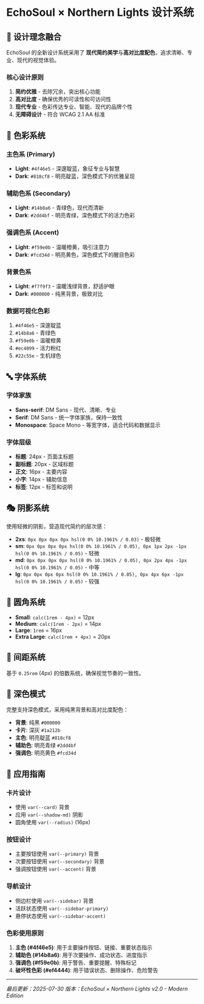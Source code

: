 # EchoSoul × Northern Lights 设计系统

## 🎨 设计理念融合

EchoSoul 的全新设计系统采用了 **现代简约美学**与**高对比度配色**，追求清晰、专业、现代的视觉体验。

### 核心设计原则

1. **简约优雅** - 去除冗余，突出核心功能
2. **高对比度** - 确保优秀的可读性和可访问性
3. **现代专业** - 色彩传达专业、智能、现代的品牌个性
4. **无障碍设计** - 符合 WCAG 2.1 AA 标准

## 🌈 色彩系统

### 主色系 (Primary)

- **Light**: `#4f46e5` - 深邃靛蓝，象征专业与智慧
- **Dark**: `#818cf8` - 明亮靛蓝，深色模式下的优雅呈现

### 辅助色系 (Secondary)

- **Light**: `#14b8a6` - 青绿色，现代而清新
- **Dark**: `#2dd4bf` - 明亮青绿，深色模式下的活力色彩

### 强调色系 (Accent)

- **Light**: `#f59e0b` - 温暖橙黄，吸引注意力
- **Dark**: `#fcd34d` - 明亮黄色，深色模式下的醒目色彩

### 背景色系

- **Light**: `#f7f9f3` - 温暖浅绿背景，舒适护眼
- **Dark**: `#000000` - 纯黑背景，极致对比

### 数据可视化色彩

1. `#4f46e5` - 深邃靛蓝
2. `#14b8a6` - 青绿色
3. `#f59e0b` - 温暖橙黄
4. `#ec4899` - 活力粉红
5. `#22c55e` - 生机绿色

## 🔤 字体系统

### 字体家族

- **Sans-serif**: DM Sans - 现代、清晰、专业
- **Serif**: DM Sans - 统一字体家族，保持一致性
- **Monospace**: Space Mono - 等宽字体，适合代码和数据显示

### 字体层级

- **标题**: 24px - 页面主标题
- **副标题**: 20px - 区域标题
- **正文**: 16px - 主要内容
- **小字**: 14px - 辅助信息
- **标签**: 12px - 标签和说明

## 🎭 阴影系统

使用轻微的阴影，营造现代简约的层次感：

- **2xs**: `0px 0px 0px 0px hsl(0 0% 10.1961% / 0.03)` - 极轻微
- **sm**: `0px 0px 0px 0px hsl(0 0% 10.1961% / 0.05), 0px 1px 2px -1px hsl(0 0% 10.1961% / 0.05)` - 轻微
- **md**: `0px 0px 0px 0px hsl(0 0% 10.1961% / 0.05), 0px 2px 4px -1px hsl(0 0% 10.1961% / 0.05)` - 中等
- **lg**: `0px 0px 0px 0px hsl(0 0% 10.1961% / 0.05), 0px 4px 6px -1px hsl(0 0% 10.1961% / 0.05)` - 较强

## 🔄 圆角系统

- **Small**: `calc(1rem - 4px)` = 12px
- **Medium**: `calc(1rem - 2px)` = 14px
- **Large**: `1rem` = 16px
- **Extra Large**: `calc(1rem + 4px)` = 20px

## 📐 间距系统

基于 `0.25rem` (4px) 的倍数系统，确保视觉节奏的一致性。

## 🌙 深色模式

完整支持深色模式，采用纯黑背景和高对比度配色：

- **背景**: 纯黑 `#000000`
- **卡片**: 深灰 `#1a212b`
- **主色**: 明亮靛蓝 `#818cf8`
- **辅助色**: 明亮青绿 `#2dd4bf`
- **强调色**: 明亮黄色 `#fcd34d`

## 🎯 应用指南

### 卡片设计

- 使用 `var(--card)` 背景
- 应用 `var(--shadow-md)` 阴影
- 圆角使用 `var(--radius)` (16px)

### 按钮设计

- 主要按钮使用 `var(--primary)` 背景
- 次要按钮使用 `var(--secondary)` 背景
- 强调按钮使用 `var(--accent)` 背景

### 导航设计

- 侧边栏使用 `var(--sidebar)` 背景
- 活跃状态使用 `var(--sidebar-primary)`
- 悬停状态使用 `var(--sidebar-accent)`

### 色彩使用原则

1. **主色 (#4f46e5)**: 用于主要操作按钮、链接、重要状态指示
2. **辅助色 (#14b8a6)**: 用于次要操作、成功状态、进度指示
3. **强调色 (#f59e0b)**: 用于警告、重要提醒、特殊标记
4. **破坏性色彩 (#ef4444)**: 用于错误状态、删除操作、危险警告

---

_最后更新：2025-07-30_
_版本：EchoSoul × Northern Lights v2.0 - Modern Edition_
